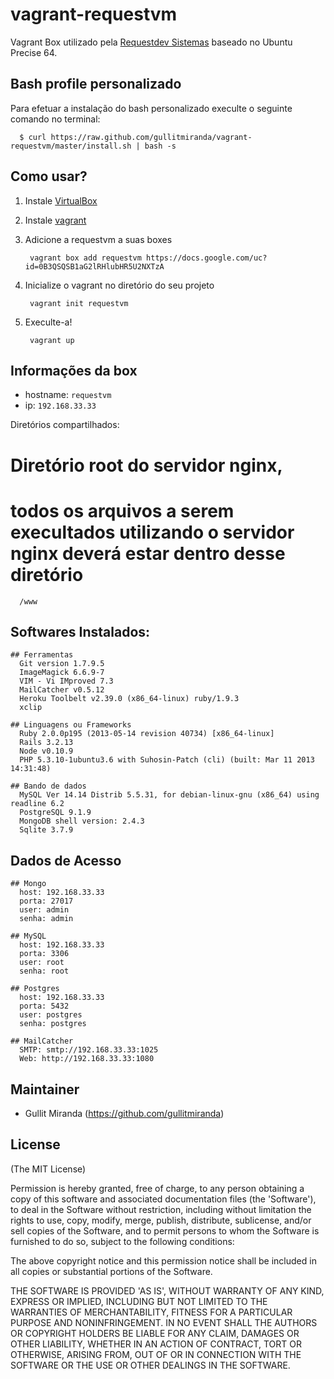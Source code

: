 vagrant-requestvm
============================

Vagrant Box utilizado pela [Requestdev Sistemas](http://www.requestdev.com.br/) baseado no Ubuntu Precise 64.

Bash profile personalizado
-----------

Para efetuar a instalação do bash personalizado execulte o seguinte comando no terminal:

      $ curl https://raw.github.com/gullitmiranda/vagrant-requestvm/master/install.sh | bash -s

Como usar?
-----------

1. Instale [VirtualBox](http://www.virtualbox.org/)
2. Instale [vagrant](http://vagrantup.com/)
3. Adicione a requestvm a suas boxes

        vagrant box add requestvm https://docs.google.com/uc?id=0B3QSQSB1aG2lRHlubHR5U2NXTzA
4. Inicialize o vagrant no diretório do seu projeto

        vagrant init requestvm
5. Execulte-a!

        vagrant up

Informações da box
-----------
- hostname: ` requestvm `
- ip: ` 192.168.33.33 `

Diretórios compartilhados:
  # Diretório root do servidor nginx,
  # todos os arquivos a serem execultados utilizando o servidor nginx deverá estar dentro desse diretório
      /www

Softwares Instalados:
-----------
    ## Ferramentas
      Git version 1.7.9.5
      ImageMagick 6.6.9-7
      VIM - Vi IMproved 7.3
      MailCatcher v0.5.12
      Heroku Toolbelt v2.39.0 (x86_64-linux) ruby/1.9.3
      xclip

    ## Linguagens ou Frameworks
      Ruby 2.0.0p195 (2013-05-14 revision 40734) [x86_64-linux]
      Rails 3.2.13
      Node v0.10.9
      PHP 5.3.10-1ubuntu3.6 with Suhosin-Patch (cli) (built: Mar 11 2013 14:31:48)

    ## Bando de dados
      MySQL Ver 14.14 Distrib 5.5.31, for debian-linux-gnu (x86_64) using readline 6.2
      PostgreSQL 9.1.9
      MongoDB shell version: 2.4.3
      Sqlite 3.7.9

Dados de Acesso
----------
    ## Mongo
      host: 192.168.33.33
      porta: 27017
      user: admin
      senha: admin

    ## MySQL
      host: 192.168.33.33
      porta: 3306
      user: root
      senha: root

    ## Postgres
      host: 192.168.33.33
      porta: 5432
      user: postgres
      senha: postgres

    ## MailCatcher
      SMTP: smtp://192.168.33.33:1025
      Web: http://192.168.33.33:1080

Maintainer
----------

* Gullit Miranda (https://github.com/gullitmiranda)

License
-------

(The MIT License)

Permission is hereby granted, free of charge, to any person obtaining
a copy of this software and associated documentation files (the
'Software'), to deal in the Software without restriction, including
without limitation the rights to use, copy, modify, merge, publish,
distribute, sublicense, and/or sell copies of the Software, and to
permit persons to whom the Software is furnished to do so, subject to
the following conditions:

The above copyright notice and this permission notice shall be
included in all copies or substantial portions of the Software.

THE SOFTWARE IS PROVIDED 'AS IS', WITHOUT WARRANTY OF ANY KIND,
EXPRESS OR IMPLIED, INCLUDING BUT NOT LIMITED TO THE WARRANTIES OF
MERCHANTABILITY, FITNESS FOR A PARTICULAR PURPOSE AND NONINFRINGEMENT.
IN NO EVENT SHALL THE AUTHORS OR COPYRIGHT HOLDERS BE LIABLE FOR ANY
CLAIM, DAMAGES OR OTHER LIABILITY, WHETHER IN AN ACTION OF CONTRACT,
TORT OR OTHERWISE, ARISING FROM, OUT OF OR IN CONNECTION WITH THE
SOFTWARE OR THE USE OR OTHER DEALINGS IN THE SOFTWARE.
